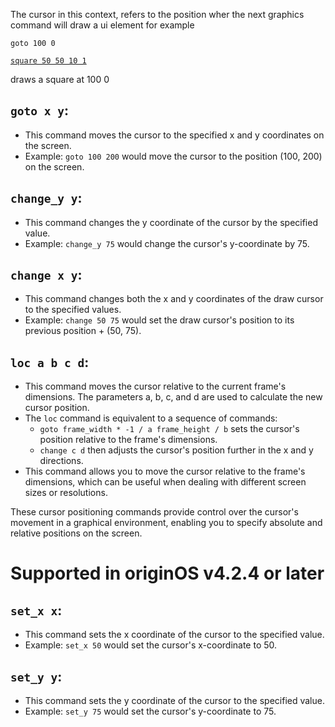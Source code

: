 The cursor in this context, refers to the position wher the next graphics command will draw a ui element
for example

`goto 100 0`

[`square 50 50 10 1`](https://github.com/Mistium/Origin-OS/blob/main/Websites/origin.web/docs/osl/ui.md#main-ui-elements)

draws a square at 100 0

## `goto x y`:

- This command moves the cursor to the specified x and y coordinates on the screen.
- Example: `goto 100 200` would move the cursor to the position (100, 200) on the screen.

## `change_y y`:

- This command changes the y coordinate of the cursor by the specified value.
- Example: `change_y 75` would change the cursor's y-coordinate by 75.

## `change x y`:

- This command changes both the x and y coordinates of the draw cursor to the specified values.
- Example: `change 50 75` would set the draw cursor's position to its previous position + (50, 75).

## `loc a b c d`:

- This command moves the cursor relative to the current frame's dimensions. The parameters a, b, c, and d are used to calculate the new cursor position.
- The `loc` command is equivalent to a sequence of commands:
  - `goto frame_width * -1 / a frame_height / b` sets the cursor's position relative to the frame's dimensions.
  - `change c d` then adjusts the cursor's position further in the x and y directions.
- This command allows you to move the cursor relative to the frame's dimensions, which can be useful when dealing with different screen sizes or resolutions.

These cursor positioning commands provide control over the cursor's movement in a graphical environment, enabling you to specify absolute and relative positions on the screen.

# Supported in originOS v4.2.4 or later
## `set_x x`:

- This command sets the x coordinate of the cursor to the specified value.
- Example: `set_x 50` would set the cursor's x-coordinate to 50.

## `set_y y`:

- This command sets the y coordinate of the cursor to the specified value.
- Example: `set_y 75` would set the cursor's y-coordinate to 75.

